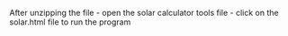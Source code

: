 After unzipping the file - open the solar calculator tools file - click on the solar.html file to run the program
